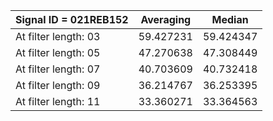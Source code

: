| Signal ID = 021REB152 | Averaging | Median    |
|-----------------------|-----------|-----------|
| At filter length: 03  | 59.427231 | 59.424347 |
| At filter length: 05  | 47.270638 | 47.308449 |
| At filter length: 07  | 40.703609 | 40.732418 |
| At filter length: 09  | 36.214767 | 36.253395 |
| At filter length: 11  | 33.360271 | 33.364563 |